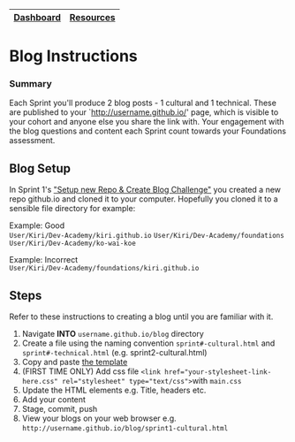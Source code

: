[Dashboard](../README.md) | [Resources ](README.md) |
------------|----------|

# Blog Instructions 

### Summary 
Each Sprint you'll produce 2 blog posts - 1 cultural and 1 technical. 
These are published to your `http://username.github.io/' page, which is visible to your cohort and anyone else you share the link with. Your engagement with the blog questions and content each Sprint count towards your Foundations assessment.  

## Blog Setup 
In Sprint 1's ["Setup new Repo & Create Blog Challenge"](../sprint-1/git-new-repo-github-pages-blog.md) you created a new repo github.io and cloned it to your computer. Hopefully you cloned it to a sensible file directory for example:

Example: Good   
`User/Kiri/Dev-Academy/kiri.github.io` 
`User/Kiri/Dev-Academy/foundations`    
`User/Kiri/Dev-Academy/ko-wai-koe`  

Example: Incorrect   
`User/Kiri/Dev-Academy/foundations/kiri.github.io` 

## Steps 
Refer to these instructions to creating a blog until you are familiar with it. 

1. Navigate __INTO__ `username.github.io/blog` directory
2. Create a file using the naming convention `sprint#-cultural.html` and `sprint#-technical.html` (e.g. sprint2-cultural.html)
3. Copy and paste [the template](html-template.html)
4. (FIRST TIME ONLY) Add css file `<link href="your-stylesheet-link-here.css" rel="stylesheet" type="text/css">`with `main.css`
5. Update the HTML elements e.g. Title, headers etc.   
6. Add your content 
7. Stage, commit, push 
8. View your blogs on your web browser e.g. `http://username.github.io/blog/sprint1-cultural.html`

